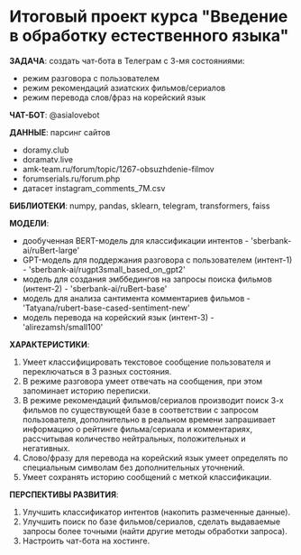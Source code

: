 # Итоговый проект курса "Введение в обработку естественного языка"

**ЗАДАЧА**: создать чат-бота в Телеграм с 3-мя состояниями: 
  + режим разговора с пользователем
  + режим рекомендаций азиатских фильмов/сериалов
  + режим перевода слов/фраз на корейский язык

**ЧАТ-БОТ**: @asialovebot

**ДАННЫЕ**: парсинг сайтов
   + doramy.club
   + doramatv.live
   + amk-team.ru/forum/topic/1267-obsuzhdenie-filmov
   + forumserials.ru/forum.php
   + датасет instagram_comments_7M.csv

**БИБЛИОТЕКИ**: numpy, pandas, sklearn, telegram, transformers, faiss

**МОДЕЛИ**: 
  + дообученная BERT-модель для классификации интентов - 'sberbank-ai/ruBert-large'
  + GPT-модель для поддержания разговора с пользователем (интент-1) - 'sberbank-ai/rugpt3small_based_on_gpt2'
  + модель для создания эмббедингов на запросы поиска фильмов (интент-2) - 'sberbank-ai/ruBert-base'
  + модель для анализа сантимента комментариев фильмов - 'Tatyana/rubert-base-cased-sentiment-new'
  + модель перевода на корейский язык (интент-3) - 'alirezamsh/small100'

**ХАРАКТЕРИСТИКИ**:
  1. Умеет классифицировать текстовое сообщение пользователя и переключаться в 3 разных состояния.
  2. В режиме разговора умеет отвечать на сообщения, при этом запоминает историю переписки.
  3. В режиме рекомендаций фильмов/сериалов производит поиск 3-х фильмов по существующей базе в соответствии с запросом пользователя, дополнительно в реальном времени запрашивает информацию о рейтинге фильма/сериала и комментариях, рассчитывая количество нейтральных, положительных и негативных.
  4. Слово/фразу для перевода на корейский язык умеет определять по специальным символам без дополнительных уточнений.
  5. Умеет сохранять историю сообщений с меткой классификации.
  
  **ПЕРСПЕКТИВЫ РАЗВИТИЯ**:
  1. Улучшить классификатор интентов (накопить размеченные данные).
  2. Улучшить поиск по базе фильмов/сериалов, сделать выдаваемые запросы более точными (найти другие методы обработки запроса).
  3. Настроить чат-бота на хостинге.
